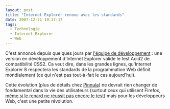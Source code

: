 ```yaml
---
layout: post
title: "Internet Explorer renoue avec les standards"
date: 2007-12-21 19:37:17
tags:
  - Technologie
  - Internet Explorer
  - Web
---
```


C'est annonc&#233; depuis quelques jours par [l'&#233;quipe de d&#233;veloppement](http://web.archive.org/web/20150429200301///blogs.msdn.com/b/ie/archive/2007/12/19/internet-explorer-8-and-acid2-a-milestone.aspx)&nbsp;: une version en d&#233;veloppement d'Internet Explorer valide le test Acid2 de compatibilit&#233; CSS2\. Ca veut dire, dans les grandes lignes, qu'Internet Explorer 8 respectera les standards de la programmation Web d&#233;finit mondialement (ce qui n'est pas tout-&#224;-fait le cas aujourd'hui). </p>

Cette &#233;volution (plus de d&#233;tails chez [Pinnula](//www.pinnula.fr/news/01076-internet-explorer-8-passe-avec-succes-le-test-acid2/fr/)) ne devrait rien changer de fondamental dans la vie des utilisateurs (surtout ceux qui utilisent Firefox, [m&#234;me si le renard ne r&#233;ussit pas encore le test](http://blogs.developpeur.org/raptorxp/archive/2007/12/20/internet-explorer-8-0-respectera-les-standards-mieux-que-firefox.aspx)) mais pour les d&#233;veloppeurs Web, c'est une petite r&#233;volution.